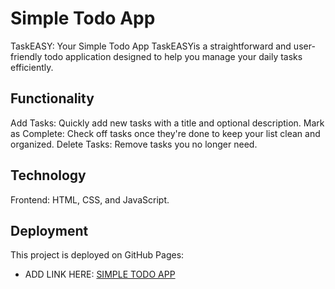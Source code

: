 # Simple Todo App

TaskEASY: Your Simple Todo App
TaskEASYis a straightforward and user-friendly todo application designed to help you manage your daily tasks efficiently.

## Functionality

Add Tasks: Quickly add new tasks with a title and optional description.
Mark as Complete: Check off tasks once they're done to keep your list clean and organized.
Delete Tasks: Remove tasks you no longer need.

## Technology

Frontend: HTML, CSS, and JavaScript.

## Deployment

This project is deployed on GitHub Pages:

- ADD LINK HERE:
  [SIMPLE TODO APP](https://rudyravelindev.github.io/se_project_todo-app/)
